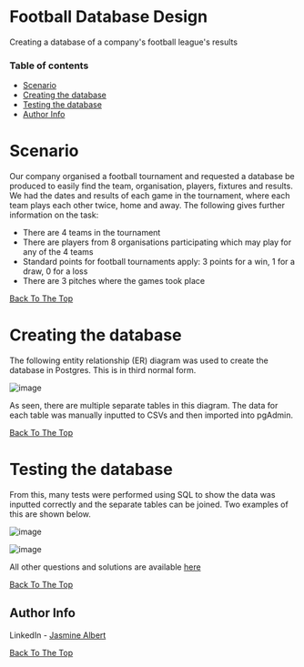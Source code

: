 # Football Database Design
Creating a database of a company's football league's results

### Table of contents
- [Scenario](#Scenario)
- [Creating the database](#Creating-the-database)
- [Testing the database](#Testing-the-database)
- [Author Info](#author-info)


# Scenario

Our company organised a football tournament and requested a database be produced to easily find the team, organisation, players, fixtures and results. We had the dates and results of each game in the tournament, where each team plays each other twice, home and away. The following gives further information on the task:
- There are 4 teams in the tournament
- There are players from 8 organisations participating which may play for any of the 4 teams
- Standard points for football tournaments apply: 3 points for a win, 1 for a draw, 0 for a loss
- There are 3 pitches where the games took place

[Back To The Top](#Football-Database_Design)

# Creating the database

The following entity relationship (ER) diagram was used to create the database in Postgres. This is in third normal form.

![image](https://user-images.githubusercontent.com/116348107/215108223-be472152-bd7d-47e3-8a38-9177805d12e5.png)

As seen, there are multiple separate tables in this diagram. The data for each table was manually inputted to CSVs and then imported into pgAdmin. 

[Back To The Top](#Football-Database_Design)

# Testing the database

From this, many tests were performed using SQL to show the data was inputted correctly and the separate tables can be joined. Two examples of this are shown below.

![image](https://user-images.githubusercontent.com/116348107/215108346-c09781f5-480d-4786-9709-711c0a0659c8.png)

![image](https://user-images.githubusercontent.com/116348107/215108425-b8db7ed5-c00c-4700-a663-511817217a0c.png)

All other questions and solutions are available [here](https://github.com/jasminealbert/Football_database_design/blob/main/er%20test%20questions.txt)

[Back To The Top](#Football-Database_Design)

## Author Info

LinkedIn - [Jasmine Albert](https://www.linkedin.com/in/jasmine-albert-99029b207/)

[Back To The Top](#Football-Database_Design)
